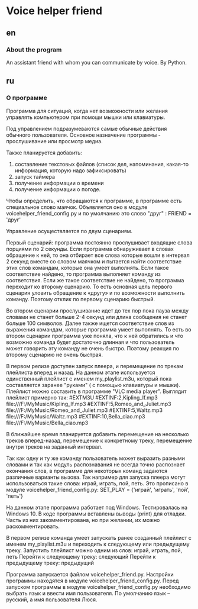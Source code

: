 # Voice helper friend
## en
### About the program
An assistant friend with whom you can communicate by voice.
By Python.

## ru
### О программе
Программа для ситуаций, когда нет возможности или желания управлять компьютером при помощи мышки или клавиатуры.

Под управлением подразумеваются  самые обычные действия обычного пользователя. 
Основное назначение программы - прослушивание или просмотр медиа. 

Также планируется добавить:
1.	составление текстовых файлов (список дел, напоминания, какая-то информация, которую надо зафиксировать)
2.	запуск таймера 
3.	получение информации о времени
4.	получение информации о погоде.

Чтобы определить, что обращаются к программе, в программе есть специальное слово маячок. Объявляется оно в модуле voicehelper_friend_config.py и по умолчанию это слово "друг" : FRIEND = 'друг'

Управление осуществляется по двум сценариям.

Первый сценарий: программа постоянно прослушивает входящие слова порциями по 2 секунды.  Если программа обнаруживает в словах обращение к ней, то она отбирает все слова которые вошли в интервал 2 секунд вместе со словом маячком и пытается найти соответствие этих слов командам, которые она умеет выполнять. Если такое соответствие найдено, то программа выполняет команду из соответствия. Если же такое соответствие не найдено, то программа переходит ко второму сценарию.
То есть основная цель первого сценария уловить обращение к «другу» и по возможности выполнить команду. Поэтому отклик по первому сценарию быстрый.

Во втором сценарии прослушивание идет до тех пор пока пауза между словами не станет больше 2-4 секунд или длина сообщения не станет больше 100 символов. Далее также ищется соответствие слов из выражения командам, которые программа умеет выполнять.
То есть во втором сценарии программа уже поняла, что к ней обратились и что возможно команда будет достаточно длинная и что пользователь может говорить эту команду не очень быстро. Поэтому реакция по второму сценарию не очень быстрая.

В первом релизе доступен запуск плеера,  и перемещение по трекам плейлиста вперед и назад. 
На данном этапе используется единственный плейлист с именем my_playlist.m3u, который пока составляется заранее "руками" ( с помощью клавиатуры и мышки). Плейлист можно составить в программе "VLC media player". Выглядит плейлист примерно так:
#EXTM3U
#EXTINF:2,Kipling_If.mp3
file:///F:/MyMusic/Kipling_If.mp3
#EXTINF:5,Romeo_and_Juliet.mp3
file:///F:/MyMusic/Romeo_and_Juliet.mp3
#EXTINF:5,Waltz.mp3
file:///F:/MyMusic/Waltz.mp3
#EXTINF:10,Bella_ciao.mp3
file:///F:/MyMusic/Bella_ciao.mp3

В ближайшее время планируется добавить перемещение на несколько треков вперед-назад, перемещение к конкретному треку, перемещение внутри треков на заданный интервал.

Так как одну и ту же команду пользователь может выразить разными словами и так как модуль распознавания не всегда точно распознает окончания слов, в программе для некоторых команд задаются различные варианты вызова.
Так например для запуска плеера могут использоваться такие слова: играй, играть, пой, петь. Это прописано в модуле voicehelper_friend_config.py: SET_PLAY = {'играй', 'играть', 'пой', 'петь'}


На данном этапе программа работает под Windows. Тестировалась на Windows 10. 
В коде программы вставлены выводы (print) для отладки. Часть из них закомментирована, но при желании, их можно раскомментировать.

В первом релизе команда умеет запускать ранее созданный плейлист с именем my_playlist.m3u и переходить к следующему или предыдущему треку. 
Запустить плейлист можно одним из слов:  играй, играть, пой, петь
Перейти к следующему треку: следующий
Перейти к предыдущему треку: предыдущий

Программа запускается файлом voicehelper_friend.py. 
Настройки программы находятся в модуле voicehelper_friend_config.py.
Перед запуском программы в модуле voicehelper_friend_config.py необходимо выбрать язык и ввести имя пользователя. По умолчанию язык – русский, а имя пользователя Люся.

